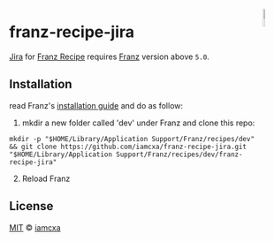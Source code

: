 [<img src="icon.svg" width="9%" align="right">][Jira]

# franz-recipe-jira

[Jira] for [Franz Recipe] requires [Franz] version above `5.0`.

## Installation

read Franz's [installation guide] and do as follow:

1. mkdir a new folder called 'dev' under Franz and clone this repo:

```shell
mkdir -p "$HOME/Library/Application Support/Franz/recipes/dev" && git clone https://github.com/iamcxa/franz-recipe-jira.git "$HOME/Library/Application Support/Franz/recipes/dev/franz-recipe-jira"
```

2. Reload Franz

## License

[MIT] © [iamcxa]

[MIT]:                LICENSE.md
[Franz]:              https://meetfranz.com
[Franz Recipe]:       https://github.com/meetfranz/plugins#readme
[installation guide]: https://github.com/meetfranz/plugins/blob/master/docs/integration.md#installation
[Jira]:               https://www.atlassian.com/software/jira
[iamcxa]:             https://github.com/kuyen
